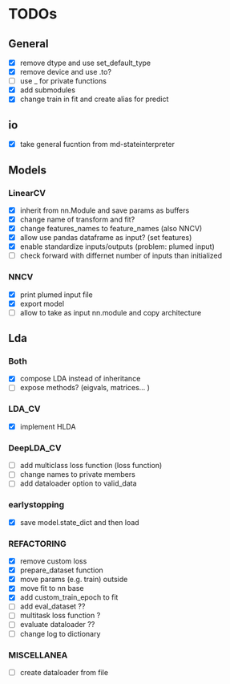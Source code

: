 # TODOs

## General
- [X] remove dtype and use set_default_type 
- [X] remove device and use .to?
- [ ] use _ for private functions
- [X] add submodules
- [X] change train in fit and create alias for predict

## io
- [X] take general fucntion from md-stateinterpreter

## Models 
### LinearCV
- [X] inherit from nn.Module and save params as buffers
- [X] change name of transform and fit?
- [X] change features_names to feature_names (also NNCV)
- [X] allow use pandas dataframe as input? (set features)
- [X] enable standardize inputs/outputs (problem: plumed input)
- [ ] check forward with differnet number of inputs than initialized

### NNCV
- [X] print plumed input file
- [X] export model
- [ ] allow to take as input nn.module and copy architecture

## Lda
### Both
- [x] compose LDA instead of inheritance
- [ ] expose methods? (eigvals, matrices... )

### LDA_CV
- [X] implement HLDA
 
### DeepLDA_CV
- [ ] add multiclass loss function (loss function)
- [ ] change names to private members
- [ ] add dataloader option to valid_data

### earlystopping
- [X] save model.state_dict and then load

### REFACTORING
- [X] remove custom loss
- [X] prepare_dataset function
- [X] move params (e.g. train) outside
- [X] move fit to nn base
- [X] add custom_train_epoch to fit 
- [ ] add eval_dataset ?? 
- [ ] multitask loss function ? 
- [ ] evaluate dataloader ?? 
- [ ] change log to dictionary

### MISCELLANEA
- [ ] create dataloader from file